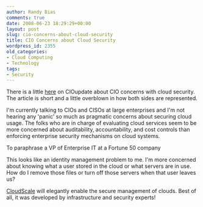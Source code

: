 ```yaml
---
author: Randy Bias
comments: true
date: 2008-06-23 18:29:29+00:00
layout: post
slug: cio-concerns-about-cloud-security
title: CIO Concerns about Cloud Security
wordpress_id: 2355
old_categories:
- Cloud Computing
- Technology
tags:
- Security
---
```


There is a little [here](http://www.cioupdate.com/article.php/10761_3752881_1) on CIOupdate about CIO concerns with cloud security.  The article is short and a little overblown in how both sides are represented.

I'm currently talking to CIOs and CISOs at large enterprises and I'm not hearing any 'panic' so much as pragmatic concerns about securing cloud usage.  The folks who are in charge of evaluating cloud services seem to be more concerned about auditability, accountability, and cost controls than enforcing enterprise security mechanisms on cloud systems.

To paraphrase a VP of Enterprise IT at a Fortune 50 company



This looks like an identity management problem to me.  I'm more concerned about knowing what a user stored in the cloud or what servers are in use.  How do I remove those files or turn off those servers when that user leaves us?



[CloudScale](http://www.cloudscale.net) will elegantly enable the secure management of clouds.  Best of all, it was developed by infrastructure and security experts!
